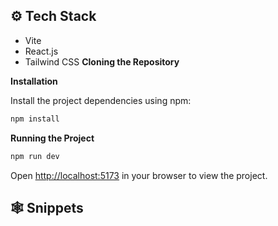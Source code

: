 ## <a name="tech-stack">⚙️ Tech Stack</a>

- Vite
- React.js
- Tailwind CSS
**Cloning the Repository**

**Installation**

Install the project dependencies using npm:

```bash
npm install
```

**Running the Project**

```bash
npm run dev
```

Open [http://localhost:5173](http://localhost:5173) in your browser to view the project.

## <a name="snippets">🕸️ Snippets</a>
